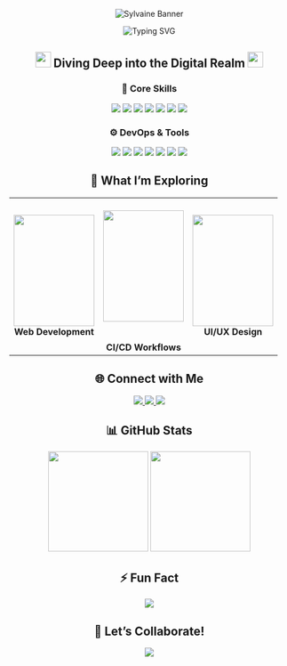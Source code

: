 <p align="center">
  <img src="https://github.com/user-attachments/assets/94810f03-ca5d-449c-a183-14250b60c39e" alt="Sylvaine Banner" />
</p>

<div align="center">
  <img src="https://readme-typing-svg.demolab.com?font=Fira+Code&size=32&duration=2800&pause=2000&color=A9FEF7&center=true&vCenter=true&width=940&lines=Hey+there%2C+I'm+Sanjit+Dutta+%F0%9F%91%A8%E2%80%8D%F0%9F%92%BB;Full+Stack+Web+Developer+%7C+DevOps+Explorer+%F0%9F%9A%80;Welcome+to+my+Digital+Playground+%F0%9F%8E%AE" alt="Typing SVG" />
</div>

<h2 align="center">
  <img src="https://media.giphy.com/media/hvRJCLFzcasrR4ia7z/giphy.gif" width="28">
  Diving Deep into the Digital Realm
  <img src="https://media.giphy.com/media/hvRJCLFzcasrR4ia7z/giphy.gif" width="28">
</h2>

<div align="center">
  <h3>🧠 Core Skills</h3>
  <img src="https://img.shields.io/badge/HTML-E34F26?style=for-the-badge&logo=html5&logoColor=white" />
  <img src="https://img.shields.io/badge/CSS-1572B6?style=for-the-badge&logo=css3&logoColor=white" />
  <img src="https://img.shields.io/badge/JavaScript-F7DF1E?style=for-the-badge&logo=javascript&logoColor=black" />
  <img src="https://img.shields.io/badge/React-20232A?style=for-the-badge&logo=react&logoColor=61DAFB" />
  <img src="https://img.shields.io/badge/Node.js-339933?style=for-the-badge&logo=nodedotjs&logoColor=white" />
  <img src="https://img.shields.io/badge/Express.js-404D59?style=for-the-badge" />
  <img src="https://img.shields.io/badge/MongoDB-4EA94B?style=for-the-badge&logo=mongodb&logoColor=white" />
</div>

<div align="center">
  <h3>⚙️ DevOps & Tools</h3>
  <img src="https://img.shields.io/badge/Linux-FCC624?style=for-the-badge&logo=linux&logoColor=black" />
  <img src="https://img.shields.io/badge/Docker-2496ED?style=for-the-badge&logo=docker&logoColor=white" />
  <img src="https://img.shields.io/badge/Git-F05032?style=for-the-badge&logo=git&logoColor=white" />
  <img src="https://img.shields.io/badge/GitHub-181717?style=for-the-badge&logo=github&logoColor=white" />
  <img src="https://img.shields.io/badge/Vercel-000000?style=for-the-badge&logo=vercel&logoColor=white" />
  <img src="https://img.shields.io/badge/Render-46E3B7?style=for-the-badge&logo=render&logoColor=white" />
  <img src="https://img.shields.io/badge/CI%2FCD-blue?style=for-the-badge&logo=githubactions&logoColor=white" />
</div>

<h2 align="center">🧭 What I’m Exploring</h2>

<table align="center">
  <tr>
    <td align="center" width="33%">
      <img src="https://media.giphy.com/media/qgQUggAC3Pfv687qPC/giphy.gif" width="100%" height="200">
      <br><b>Web Development</b>
    </td>
    <td align="center" width="33%">
      <br>
      <img src="https://media.giphy.com/media/kH1DBkPNyZPOk0BxrM/giphy.gif" width="100%" height="200">
      <P></P>
      <br><b>CI/CD Workflows</b>
    </td>
    <td align="center" width="33%">
      <img src="https://media.giphy.com/media/IauL6LvGNlT3ffhcqq/giphy.gif" width="100%" height="200">
      <br><b>UI/UX Design</b>
    </td>
  </tr>
</table>


<h2 align="center">🌐 Connect with Me</h2>

<p align="center">
  <a href="https://twitter.com/sanjitxdutta" target="_blank">
    <img src="https://img.shields.io/badge/Twitter-%231DA1F2.svg?&style=for-the-badge&logo=twitter&logoColor=white" />
  </a>
  <a href="mailto:duttasanjit691@gmail.com" target="_blank">
    <img src="https://img.shields.io/badge/Gmail-D14836?style=for-the-badge&logo=gmail&logoColor=white" />
  </a>
  <a href="https://sanjitxdutta.vercel.app/" target="_blank">
    <img src="https://img.shields.io/badge/Portfolio-000000?style=for-the-badge&logo=vercel&logoColor=white" />
  </a>
</p>

<h2 align="center">📊 GitHub Stats</h2>

<p align="center">
  <img src="https://github-readme-stats.vercel.app/api?username=sanjitxdutta&theme=tokyonight&show_icons=true" height="180"/>
  <img src="https://github-readme-streak-stats.herokuapp.com?user=sanjitxdutta&theme=tokyonight&hide_border=false" height="180"/>
</p>

<h2 align="center">⚡ Fun Fact</h2>

<p align="center">
  <img src="https://readme-typing-svg.demolab.com?font=Fira+Code&pause=1000&color=A9FEF7&center=true&vCenter=true&width=600&lines=I+build+for+the+web+end+to+end...;from+frontend+pixels+to+Dockerized+deployments+%F0%9F%9A%80" />
</p>

<h2 align="center">🎯 Let’s Collaborate!</h2>

<p align="center">
  <img src="https://readme-typing-svg.demolab.com?font=Fira+Code&pause=1000&color=7FFFD4&center=true&vCenter=true&width=600&lines=Open+to+projects%2C+collabs%2C+and+tech+chats!" />
</p>

